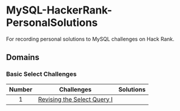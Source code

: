 # MySQL-HackerRank-PersonalSolutions
For recording personal solutions to MySQL challenges on Hack Rank.

## Domains

### Basic Select Challenges
| Number | Challenges | Solutions |
|:------:|------------|:---------:|
| 1 | [Revising the Select Query I](https://github.com/Solaris-star/MySQL-HackerRank-PersonalSolutions/blob/main/Basic-Selects-Challenges/Revising%20the%20Select%20Query%20I.SQL)
